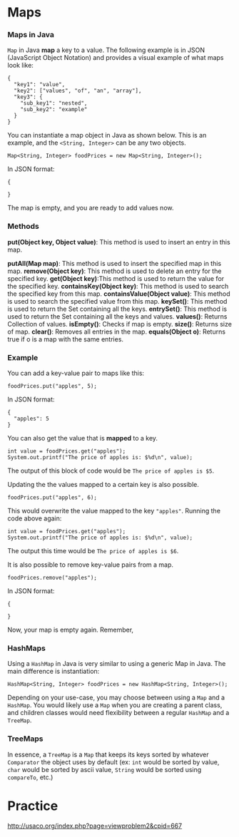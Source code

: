 # Maps

### Maps in Java

`Map` in Java __map__ a key to a value. The following example is in JSON (JavaScript Object Notation) and provides a visual example of what maps look like:

```
{
  "key1": "value",
  "key2": ["values", "of", "an", "array"],
  "key3": {
    "sub_key1": "nested",
    "sub_key2": "example"
  }
}

```

You can instantiate a map object in Java as shown below. This is an example, and the `<String, Integer>` can be any two objects.

```
Map<String, Integer> foodPrices = new Map<String, Integer>();

```
In JSON format:
```
{

}
```
The map is empty, and you are ready to add values now.

### Methods
__put(Object key, Object value)__: This method is used to insert an entry in this map.

__putAll(Map map)__: This method is used to insert the specified map in this map.
__remove(Object key)__: This method is used to delete an entry for the specified key.
__get(Object key)__:This method is used to return the value for the specified key.
__containsKey(Object key)__: This method is used to search the specified key from this map.
__containsValue(Object value)__: This method is used to search the specified value from this map.
__keySet()__: This method is used to return the Set containing all the keys.
__entrySet()__: This method is used to return the Set containing all the keys and values.
__values()__: Returns Collection of values.
__isEmpty()__: Checks if map is empty.
__size()__: Returns size of map.
__clear()__: Removes all entries in the map.
__equals(Object o)__: Returns true if o is a map with the same entries.

### Example
You can add a key-value pair to maps like this:
```
foodPrices.put("apples", 5);
```
In JSON format:

```
{
  "apples": 5
}
```
You can also get the value that is __mapped__ to a key.
```
int value = foodPrices.get("apples");
System.out.printf("The price of apples is: $%d\n", value);
```
The output of this block of code would be `The price of apples is $5`.

Updating the the values mapped to a certain key is also possible.
```
foodPrices.put("apples", 6);
```
This would overwrite the value mapped to the key `"apples"`.
Running the code above again:
```
int value = foodPrices.get("apples");
System.out.printf("The price of apples is: $%d\n", value);
```
The output this time would be `The price of apples is $6`.

It is also possible to remove key-value pairs from a map.
```
foodPrices.remove("apples");
```
In JSON format:
```
{

}
```
Now, your map is empty again.
Remember,

### HashMaps
Using a `HashMap` in Java is very similar to using a generic Map in Java. The main difference is instantiation:
```
HashMap<String, Integer> foodPrices = new HashMap<String, Integer>();
```
Depending on your use-case, you may choose between using a `Map` and a `HashMap`. You would likely use a `Map` when you are creating a parent class, and children classes would need flexibility between a regular `HashMap` and a `TreeMap`. 

### TreeMaps
In essence, a `TreeMap` is a `Map` that keeps its keys sorted by whatever `Comparator` the object uses by default (ex: `int` would be sorted by value, `char` would be sorted by ascii value, `String` would be sorted using `compareTo`, etc.)

# Practice
http://usaco.org/index.php?page=viewproblem2&cpid=667


